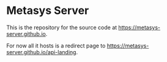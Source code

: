 # Metasys Server

This is the repository for the source code at <https://metasys-server.github.io>.

For now all it hosts is a redirect page to <https://metasys-server.github.io/api-landing>.
